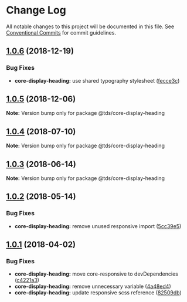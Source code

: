 # Change Log

All notable changes to this project will be documented in this file.
See [Conventional Commits](https://conventionalcommits.org) for commit guidelines.

<a name="1.0.6"></a>
## [1.0.6](https://github.com/telusdigital/tds/compare/@tds/core-display-heading@1.0.5...@tds/core-display-heading@1.0.6) (2018-12-19)


### Bug Fixes

* **core-display-heading:** use shared typography stylesheet ([fecce3c](https://github.com/telusdigital/tds/commit/fecce3c))




<a name="1.0.5"></a>
## [1.0.5](https://github.com/telusdigital/tds/compare/@tds/core-display-heading@1.0.4...@tds/core-display-heading@1.0.5) (2018-12-06)




**Note:** Version bump only for package @tds/core-display-heading

<a name="1.0.4"></a>
## [1.0.4](https://github.com/telusdigital/tds/compare/@tds/core-display-heading@1.0.3...@tds/core-display-heading@1.0.4) (2018-07-10)




**Note:** Version bump only for package @tds/core-display-heading

<a name="1.0.3"></a>
## [1.0.3](https://github.com/telusdigital/tds/compare/@tds/core-display-heading@1.0.2...@tds/core-display-heading@1.0.3) (2018-06-14)




**Note:** Version bump only for package @tds/core-display-heading

<a name="1.0.2"></a>
## [1.0.2](https://github.com/telusdigital/tds/compare/@tds/core-display-heading@1.0.1...@tds/core-display-heading@1.0.2) (2018-05-14)


### Bug Fixes

* **core-display-heading:** remove unused responsive import ([5cc39e5](https://github.com/telusdigital/tds/commit/5cc39e5))




<a name="1.0.1"></a>
## [1.0.1](https://github.com/telusdigital/tds/compare/@tds/core-display-heading@1.0.0...@tds/core-display-heading@1.0.1) (2018-04-02)


### Bug Fixes

* **core-display-heading:** move core-responsive to devDependencies ([c4221a3](https://github.com/telusdigital/tds/commit/c4221a3))
* **core-display-heading:** remove unnecessary variable ([4a48ed4](https://github.com/telusdigital/tds/commit/4a48ed4))
* **core-display-heading:** update responsive scss reference ([82509db](https://github.com/telusdigital/tds/commit/82509db))
